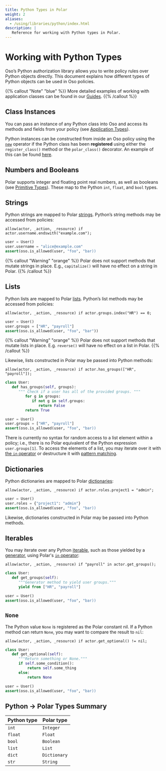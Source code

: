 ```yaml
---
title: Python Types in Polar
weight: 2
aliases:
  - /using/libraries/python/index.html
description: |
   Reference for working with Python types in Polar.
---
```


# Working with Python Types

Oso’s Python authorization library allows you to write policy rules over Python
objects directly. This document explains how different types of Python objects
can be used in Oso policies.

{{% callout "Note" "blue" %}}
More detailed examples of working with application classes can be found in our
[Guides](guides).
{{% /callout %}}

## Class Instances

You can pass an instance of any Python class into Oso and access its methods
and fields from your policy (see [Application
Types](getting-started/policies#application-types)).

<!-- TODO(gj): link to API docs. -->

Python instances can be constructed from inside an Oso policy using the
[`new`](polar-syntax#new) operator if the Python class has been **registered**
using either the `register_class()` method or the `polar_class()` decorator. An
example of this can be found [here](getting-started/policies#application-types).

## Numbers and Booleans

Polar supports integer and floating point real numbers, as well as booleans
(see [Primitive Types](polar-syntax#primitive-types)). These map to the Python
`int`, `float`, and `bool` types.

## Strings

Python strings are mapped to Polar [strings](polar-syntax#strings). Python’s
string methods may be accessed from policies:

```polar
allow(actor, _action, _resource) if actor.username.endswith("example.com");
```

```python
user = User()
user.username = "alice@example.com"
assert(oso.is_allowed(user, "foo", "bar))
```

{{% callout "Warning" "orange" %}}
Polar does not support methods that mutate strings in place. E.g.,
`capitalize()` will have no effect on a string in Polar.
{{% /callout %}}

## Lists

Python lists are mapped to Polar [lists](polar-syntax#lists). Python’s list
methods may be accessed from policies:

```polar
allow(actor, _action, _resource) if actor.groups.index("HR") == 0;
```

```python
user = User()
user.groups = ["HR", "payroll"]
assert(oso.is_allowed(user, "foo", "bar"))
```

{{% callout "Warning" "orange" %}}
Polar does not support methods that mutate lists in place. E.g. `reverse()`
will have no effect on a list in Polar.
{{% /callout %}}

Likewise, lists constructed in Polar may be passed into Python methods:

```polar
allow(actor, _action, _resource) if actor.has_groups(["HR", "payroll"]);
```

```python
class User:
   def has_groups(self, groups):
      """ Check if a user has all of the provided groups. """
         for g in groups:
            if not g in self.groups:
               return False
         return True

user = User()
user.groups = ["HR", "payroll"]
assert(oso.is_allowed(user, "foo", "bar))
```

There is currently no syntax for random access to a list element within a
policy; i.e., there is no Polar equivalent of the Python expression
`user.groups[1]`. To access the elements of a list, you may iterate over it
with [the `in` operator](polar-syntax#in-list-membership) or destructure it
with [pattern matching](polar-syntax#patterns-and-matching).

## Dictionaries

Python dictionaries are mapped to Polar
[dictionaries](polar-syntax#dictionaries):

```polar
allow(actor, _action, _resource) if actor.roles.project1 = "admin";
```

```python
user = User()
user.roles = {"project1": "admin"}
assert(oso.is_allowed(user, "foo", "bar))
```

Likewise, dictionaries constructed in Polar may be passed into Python methods.

## Iterables

You may iterate over any Python
[iterable](https://docs.python.org/3/glossary.html#term-iterable), such as
those yielded by a
[generator](https://docs.python.org/3/glossary.html#term-generator), using
Polar's [`in` operator](polar-syntax#in-list-membership):

```polar
allow(actor, _action, _resource) if "payroll" in actor.get_groups();
```

```python
class User:
   def get_groups(self):
      """Generator method to yield user groups."""
      yield from ["HR", "payroll"]

user = User()
assert(oso.is_allowed(user, "foo", "bar))
```

## `None`

The Python value `None` is registered as the Polar constant nil. If a Python
method can return `None`, you may want to compare the result to `nil`:

```polar
allow(actor, _action, _resource) if actor.get_optional() != nil;
```

```python
class User:
   def get_optional(self):
      """Return something or None."""
      if self.some_condition():
          return self.some_thing
      else:
          return None

user = User()
assert(oso.is_allowed(user, "foo", "bar))
```

## Python → Polar Types Summary

| Python type | Polar type   |
| ----------- | ------------ |
| `int`       | `Integer`    |
| `float`     | `Float`      |
| `bool`      | `Boolean`    |
| `list`      | `List`       |
| `dict`      | `Dictionary` |
| `str`       | `String`     |
